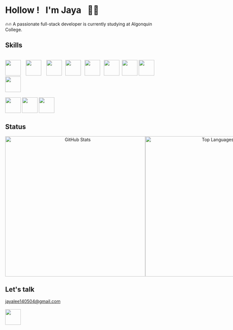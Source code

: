 # Hollow&nbsp;!&nbsp;&nbsp; I'm Jaya&nbsp;&nbsp; 🙌🏻

<!--
**JayaLeein/JayaLeein** is a ✨ _special_ ✨ repository because its `README.md` (this file) appears on your GitHub profile.

Here are some ideas to get you started:

- 🔭 I’m currently working on ...
- 🌱 I’m currently learning ...
- 👯 I’m looking to collaborate on ...
- 🤔 I’m looking for help with ...
- 💬 Ask me about ...
- 📫 How to reach me: ...
- 😄 Pronouns: ...
- ⚡ Fun fact: ...
-->

🔥🔥 A passionate full-stack developer is currently studying at Algonquin College.

## Skills
</br>
<img src="https://github.com/JayaLeein/JayaLeein/assets/56601790/731d2b7a-2f06-4203-9265-6574d99b9f29" height="50" />&nbsp;&nbsp;&nbsp;
<img src="https://github.com/JayaLeein/JayaLeein/assets/56601790/3838c6e5-0caf-4677-b4a7-37f2932c10fd" height="50" />&nbsp;&nbsp;&nbsp;
<img src="https://github.com/JayaLeein/JayaLeein/assets/56601790/bafa1486-b38e-4fad-b472-23f1deb1028f" height="50" />&nbsp;&nbsp;
<img src="https://github.com/JayaLeein/JayaLeein/assets/56601790/64c0160d-f5d9-48c6-a245-a88626f198d8" height="50" />&nbsp;&nbsp;
<img src="https://github.com/JayaLeein/JayaLeein/assets/56601790/30a48ec7-3dec-451b-a864-facce0bb3fd0" height="50" />&nbsp;&nbsp;
<img src="https://github.com/JayaLeein/JayaLeein/assets/56601790/9c3d3906-334f-4855-ab82-ae311f5c89e3" height="50" />&nbsp;
<img src="https://github.com/JayaLeein/JayaLeein/assets/56601790/c2d2e667-81bc-45ed-8fb5-84463066b84a" height="50" />
<img src="https://github.com/JayaLeein/JayaLeein/assets/56601790/74d5cb8c-4366-4ff1-8d20-f81a376b5743" height="50" />&nbsp;
<img src="https://github.com/JayaLeein/JayaLeein/assets/56601790/cef6f173-f0fd-4eea-a067-4de2bfb433cf" height="50" />
</br>
</br>
<img src="https://github.com/JayaLeein/JayaLeein/assets/56601790/df4cae29-eda0-4d31-9520-897d0b693982" height="50" />
<img src="https://github.com/JayaLeein/JayaLeein/assets/56601790/84c53cc3-aac3-463f-851a-969d8a36b7e1" height="50" />
<img src="https://github.com/JayaLeein/JayaLeein/assets/56601790/e93b81a9-f7bf-4318-bb65-6724600bb811" height="50" />

## Status
<div style="display: flex; justify-content: space-between;">
  <div style="text-align: center;">
    <img src="https://github-readme-stats.vercel.app/api?username=JayaLeein&show_icons=false" width="450" alt="GitHub Stats">
  </div>

  <div style="text-align: center;">
    <img src="https://github-readme-stats.vercel.app/api/top-langs/?username=JayaLeein&layout=compact&show_icons=false" width="450" alt="Top Languages">
  </div>
</div>

## Let's talk

jayalee140504@gmail.com
</br>
</br>
<img src="https://github.com/JayaLeein/JayaLeein/assets/56601790/3a1c8929-f385-4210-b1e2-ace4f464588c" height="50" />
